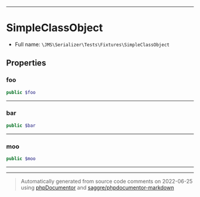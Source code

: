 ***

# SimpleClassObject

* Full name: `\JMS\Serializer\Tests\Fixtures\SimpleClassObject`

## Properties

### foo

```php
public $foo
```

***

### bar

```php
public $bar
```

***

### moo

```php
public $moo
```

***



***
> Automatically generated from source code comments on 2022-06-25 using [phpDocumentor](http://www.phpdoc.org/) and [saggre/phpdocumentor-markdown](https://github.com/Saggre/phpDocumentor-markdown)
